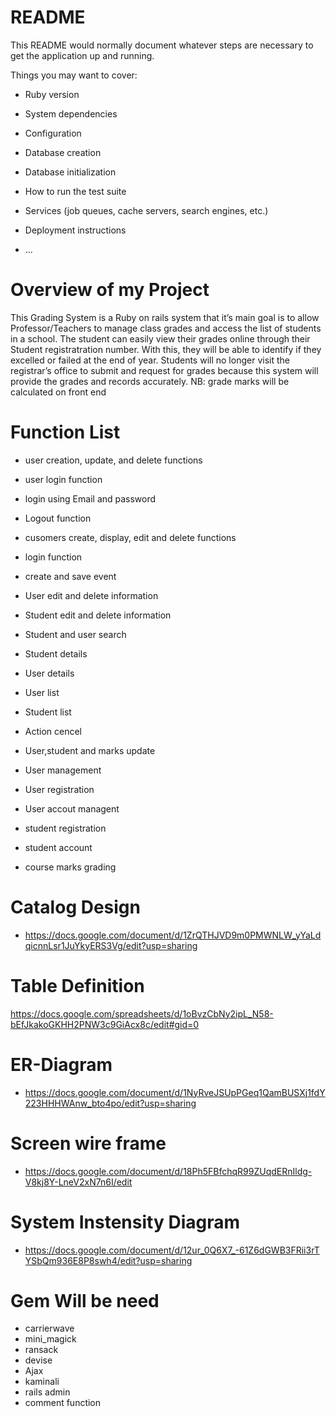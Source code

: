 # README

This README would normally document whatever steps are necessary to get the
application up and running.

Things you may want to cover:

* Ruby version

* System dependencies

* Configuration

* Database creation

* Database initialization

* How to run the test suite

* Services (job queues, cache servers, search engines, etc.)

* Deployment instructions

* ...

Overview of my Project
======================

This Grading System is a Ruby on rails system that it’s main goal is to allow Professor/Teachers to manage class grades and access the list of students in a school. The student can easily view their grades online through their Student registratration number. With this, they will be able to identify if  they excelled or failed at the end of year. Students will no longer visit the registrar’s office to submit and request for grades because this system will provide the grades and records accurately.
NB: grade marks will be calculated on front end

Function List
=============

* user creation, update, and delete functions
* user login function
* login using Email and password
* Logout function
* cusomers create, display, edit and delete functions

* login function
* create and save event
* User edit and delete information
* Student edit and delete information
* Student and user search
* Student details
* User details
* User list
* Student list
* Action cencel
* User,student and marks update
* User management
* User registration
* User accout managent
* student registration
* student account
* course marks grading

Catalog Design
===============

* https://docs.google.com/document/d/1ZrQTHJVD9m0PMWNLW_yYaLdqicnnLsr1JuYkyERS3Vg/edit?usp=sharing 

Table Definition
================
https://docs.google.com/spreadsheets/d/1oBvzCbNy2ipL_N58-bEfJkakoGKHH2PNW3c9GiAcx8c/edit#gid=0

ER-Diagram
==========

* https://docs.google.com/document/d/1NyRveJSUpPGeq1QamBUSXj1fdY223HHHWAnw_bto4po/edit?usp=sharing

Screen wire frame
=================

* https://docs.google.com/document/d/18Ph5FBfchqR99ZUqdERnIldg-V8kj8Y-LneV2xN7n6I/edit

System Instensity Diagram
=========================

* https://docs.google.com/document/d/12ur_0Q6X7_-61Z6dGWB3FRii3rTYSbQm936E8P8swh4/edit?usp=sharing


Gem Will be need
=================

* carrierwave
* mini_magick
* ransack
* devise
* Ajax
* kaminali
* rails admin
* comment function

